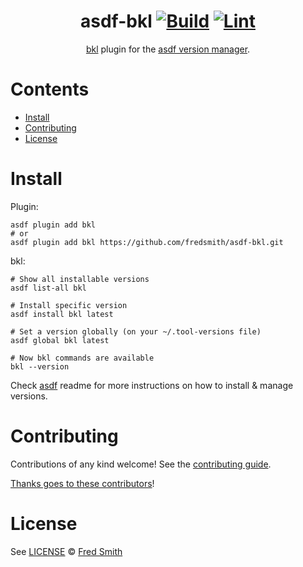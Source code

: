 <div align="center">

# asdf-bkl [![Build](https://github.com/fredsmith/asdf-bkl/actions/workflows/build.yml/badge.svg)](https://github.com/fredsmith/asdf-bkl/actions/workflows/build.yml) [![Lint](https://github.com/fredsmith/asdf-bkl/actions/workflows/lint.yml/badge.svg)](https://github.com/fredsmith/asdf-bkl/actions/workflows/lint.yml)

[bkl](https://bkl.gopatchy.io/) plugin for the [asdf version manager](https://asdf-vm.com).

</div>

# Contents

- [Install](#install)
- [Contributing](#contributing)
- [License](#license)


# Install

Plugin:

```shell
asdf plugin add bkl
# or
asdf plugin add bkl https://github.com/fredsmith/asdf-bkl.git
```

bkl:

```shell
# Show all installable versions
asdf list-all bkl

# Install specific version
asdf install bkl latest

# Set a version globally (on your ~/.tool-versions file)
asdf global bkl latest

# Now bkl commands are available
bkl --version
```

Check [asdf](https://github.com/asdf-vm/asdf) readme for more instructions on how to
install & manage versions.

# Contributing

Contributions of any kind welcome! See the [contributing guide](contributing.md).

[Thanks goes to these contributors](https://github.com/fredsmith/asdf-bkl/graphs/contributors)!

# License

See [LICENSE](LICENSE) © [Fred Smith](https://github.com/fredsmith/)
